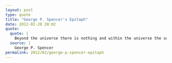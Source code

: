 ```yaml
---
layout: post
type: quote
title: "George P. Spencer's Epitaph"
date: 2012-02-20 20:02
quote: 
  quote: |
    Beyond the universe there is nothing and within the universe the supernatural does not and cannot exist. Of all deceivers who have plagued mankind, none are so deeply ruinous to human happiness as those imposters who pretend to lead by a ligth about nature. Science has never killed or prosecuted a single person for doubting or denying its teachings, and most of these teachings have been true; but religion has murdered millions for doubting or denying her dogmas, and most of these dogmas have been false.
  source: |
    George P. Spencer
permalink: 2012/02/george-p-spencer-epitaph
---
```

